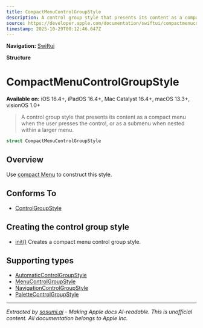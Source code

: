 ```yaml
---
title: CompactMenuControlGroupStyle
description: A control group style that presents its content as a compact menu when the user presses the control, or as a submenu when nested within a larger menu.
source: https://developer.apple.com/documentation/swiftui/compactmenucontrolgroupstyle
timestamp: 2025-10-29T00:12:46.647Z
---
```


**Navigation:** [Swiftui](/documentation/swiftui)

**Structure**

# CompactMenuControlGroupStyle

**Available on:** iOS 16.4+, iPadOS 16.4+, Mac Catalyst 16.4+, macOS 13.3+, visionOS 1.0+

> A control group style that presents its content as a compact menu when the user presses the control, or as a submenu when nested within a larger menu.

```swift
struct CompactMenuControlGroupStyle
```

## Overview

Use [compact Menu](/documentation/swiftui/controlgroupstyle/compactmenu) to construct this style.

## Conforms To

- [ControlGroupStyle](/documentation/swiftui/controlgroupstyle)

## Creating the control group style

- [init()](/documentation/swiftui/compactmenucontrolgroupstyle/init()) Creates a compact menu control group style.

## Supporting types

- [AutomaticControlGroupStyle](/documentation/swiftui/automaticcontrolgroupstyle)
- [MenuControlGroupStyle](/documentation/swiftui/menucontrolgroupstyle)
- [NavigationControlGroupStyle](/documentation/swiftui/navigationcontrolgroupstyle)
- [PaletteControlGroupStyle](/documentation/swiftui/palettecontrolgroupstyle)

---

*Extracted by [sosumi.ai](https://sosumi.ai) - Making Apple docs AI-readable.*
*This is unofficial content. All documentation belongs to Apple Inc.*
